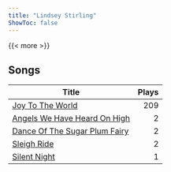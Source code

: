 ```yaml
---
title: "Lindsey Stirling"
ShowToc: false
---
```


{{< more >}}

## Songs
Title | Plays 
----- | -----: 
[Joy To The World](/songs/joy-to-the-world) | 209
[Angels We Have Heard On High](/songs/angels-we-have-heard-on-high) | 2
[Dance Of The Sugar Plum Fairy](/songs/dance-of-the-sugar-plum-fairy) | 2
[Sleigh Ride](/songs/sleigh-ride) | 2
[Silent Night](/songs/silent-night) | 1

